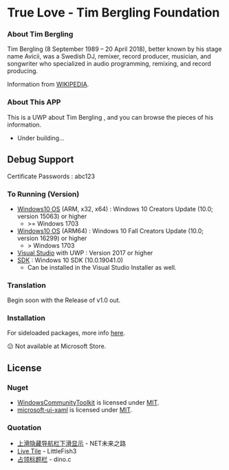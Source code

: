 # True Love - Tim Bergling Foundation
### About Tim Bergling
Tim Bergling (8 September 1989 – 20 April 2018), better known by his stage name Avicii, was a Swedish DJ, remixer, record producer, musician, and songwriter who specialized in audio programming, remixing, and record producing.

Information from [WIKIPEDIA](https://en.wikipedia.org/wiki/Avicii).

### About This APP
This is a UWP about Tim Bergling , and you can browse the pieces of his information.
- Under building...

## Debug Support
Certificate Passwords : abc123

### To Running (Version)
- [Windows10 OS](https://www.microsoft.com/en-us/software-download/windows10) (ARM, x32, x64) : Windows 10 Creators Update (10.0; version 15063) or higher
  - &gt;= Windows 1703
- [Windows10 OS](https://www.microsoft.com/en-us/software-download/windows10) (ARM64) : Windows 10 Fall Creators Update (10.0; version 16299) or higher
  - &gt; Windows 1703
- [Visual Studio](https://visualstudio.microsoft.com/downloads/) with UWP : Version 2017 or higher
- [SDK](https://developer.microsoft.com/en-us/windows/downloads/sdk-archive/) : Windows 10 SDK (10.0.19041.0)
  - Can be installed in the Visual Studio Installer as well.

### Translation
Begin soon with the Release of v1.0 out.

### Installation
For sideloaded packages, more info [here](https://docs.microsoft.com/en-us/windows/application-management/sideload-apps-in-windows-10).

😕 Not available at Microsoft Store.

## License
### Nuget
- [WindowsCommunityToolkit](https://github.com/windows-toolkit/WindowsCommunityToolkit) is licensed under [MIT](https://github.com/windows-toolkit/WindowsCommunityToolkit/blob/master/license.md).
- [microsoft-ui-xaml](https://github.com/microsoft/microsoft-ui-xaml) is licensed under [MIT](https://github.com/microsoft/microsoft-ui-xaml/blob/master/LICENSE).

### Quotation
- [上滑隐藏导航栏下滑显示](https://www.cnblogs.com/lonelyxmas/p/9919869.html) - NET未来之路
- [Live Tile](https://github.com/LittleFish33/UWPSample) - LittleFish3
- [占领标题栏](https://blog.csdn.net/cjh623/article/details/100532431) - dino.c
